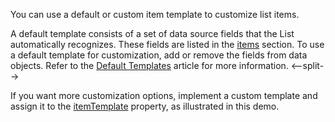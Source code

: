 You can use a default or custom item template to customize list items.

A default template consists of a set of data source fields that the List automatically recognizes. These fields are listed in the [items](/Documentation/ApiReference/UI_Components/dxList/Configuration/items/) section. To use a default template for customization, add or remove the fields from data objects. Refer to the [Default Templates](/Documentation/Guide/UI_Components/Common/Templates/#Default_Templates) article for more information.
<--split-->

If you want more customization options, implement a custom template and assign it to the [itemTemplate](/Documentation/ApiReference/UI_Components/dxList/Configuration/#itemTemplate) property, as illustrated in this demo.

